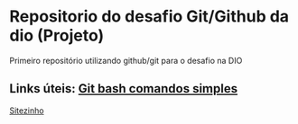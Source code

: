 # Repositorio do desafio Git/Github da dio (Projeto)

Primeiro repositório utilizando github/git para o desafio na DIO

## Links úteis: [Git bash comandos simples](http://guides.beanstalkapp.com/version-control/common-git-commands.html)

<a href= "https://kazonhavel1.github.io/projeto-dio-github/neww/index.html"> Sitezinho